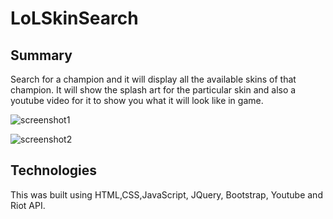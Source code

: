 # LoLSkinSearch

## Summary
Search for a champion and it will display all the available skins of that champion. 
It will show the splash art for the particular skin and also a youtube video for it to show you what it will look like in game.

![screenshot1](https://cloud.githubusercontent.com/assets/17520488/24071608/b3551e88-0b93-11e7-91da-69abf3553af9.png)

![screenshot2](https://cloud.githubusercontent.com/assets/17520488/24071607/add4f154-0b93-11e7-9e08-420ff66a69c3.png)

## Technologies 
This was built using HTML,CSS,JavaScript, JQuery, Bootstrap, Youtube and Riot API.
